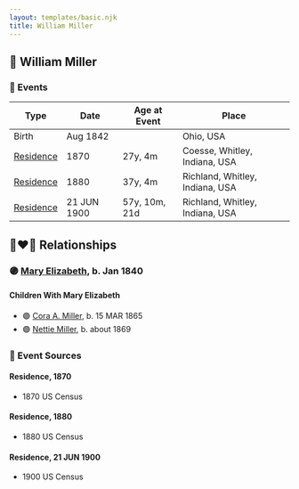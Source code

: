 ```yaml
---
layout: templates/basic.njk
title: William Miller
---
```

## 🔵 William Miller

### 📆 Events

Type | Date | Age at Event | Place
------ | ------ | ------ | ------
Birth | Aug 1842 |  | Ohio, USA
[Residence](#event-event-0) | 1870 | 27y, 4m | Coesse, Whitley, Indiana, USA
[Residence](#event-event-1) | 1880 | 37y, 4m | Richland, Whitley, Indiana, USA
[Residence](#event-event-2) | 21 JUN 1900 | 57y, 10m, 21d | Richland, Whitley, Indiana, USA

## 👩‍❤️‍👨 Relationships

### 🟣 [Mary Elizabeth](/people/8/84477504), b. Jan 1840

#### Children With Mary Elizabeth
* 🟣 [Cora A. Miller](/people/1/12053368), b. 15 MAR 1865
* 🟣 [Nettie Miller](/people/4/48706128), b. about 1869
### 📰 Event Sources

#### <a id="event-event-0"></a> Residence, 1870
* 1870 US Census

#### <a id="event-event-1"></a> Residence, 1880
* 1880 US Census

#### <a id="event-event-2"></a> Residence, 21 JUN 1900
* 1900 US Census
